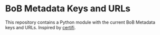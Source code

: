 # BoB Metadata Keys and URLs

This repository contains a Python module with the current BoB Metadata keys and URLs. Inspired by [certifi](https://github.com/certifi/python-certifi).
